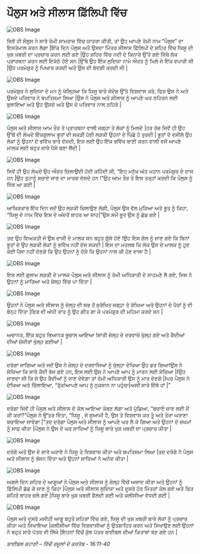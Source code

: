 # ਪੌਲੁਸ ਅਤੇ ਸੀਲਾਸ  ਫ਼ਿੱਲਿਪੀ  ਵਿੱਚ

![OBS Image](https://cdn.door43.org/obs/jpg/360px/obs-en-47-01.jpg)

ਜਿਵੇਂ ਹੀ ਸੌਲੁਸ ਨੇ ਸਾਰੇ ਰੋਮੀ ਸਾਮਰਾਜ ਵਿੱਚ  ਯਾਤਰਾ ਕੀਤੀ, ਤਾਂ ਉਹ ਆਪਣੇ ਰੋਮੀ ਨਾਮ “ਪੌਲੁਸ” ਦਾ ਇਸਤੇਮਾਲ ਕਰਨ ਲੱਗਾ |ਇੱਕ  ਦਿਨ ਪੌਲੁਸ ਅਤੇ ਉਸਦਾ ਮਿੱਤਰ ਸੀਲਾਸ  ਫ਼ਿੱਲਿਪੀ ਦੇ ਸ਼ਹਿਰ ਵਿੱਚ  ਯਿਸੂ ਦੀ ਖੁਸ਼ ਖ਼ਬਰੀ  ਦਾ ਪ੍ਰਚਾਰ ਕਰਨ ਲਈ ਗਏ |ਉਹ ਸ਼ਹਿਰ ਵਿੱਚ  ਨਦੀ ਦੇ ਕਿਨਾਰੇ ਉੱਤੇ ਗਏ ਜਿੱਥੇ ਲੋਕ ਪ੍ਰਾਰਥਨਾ ਕਰਨ ਲਈ ਇਕੱਠੇ ਹੋਏ ਸਨ |ਉੱਥੇ ਉਹ ਇੱਕ  ਲੁਦਿਯਾ ਨਾਮੇ ਔਰਤ ਨੂੰ ਮਿਲੇ ਜੋ ਇੱਕ ਵਪਾਰੀ ਸੀ |ਉਹ ਪਰਮੇਸ਼ੁਰ  ਨੂੰ ਪਿਆਰ ਕਰਦੀ ਅਤੇ ਉਸ ਦੀ ਬੰਦਗੀ ਕਰਦੀ ਸੀ |

![OBS Image](https://cdn.door43.org/obs/jpg/360px/obs-en-47-02.jpg)

ਪਰਮੇਸ਼ੁਰ  ਨੇ ਲੁਦਿਯਾ ਦੇ ਮਨ ਨੂੰ ਖੋਲ੍ਹਿਆ  ਕਿ ਯਿਸੂ ਬਾਰੇ ਸੰਦੇਸ਼ ਉੱਤੇ ਵਿਸ਼ਵਾਸ ਕਰੇ,   ਫਿਰ ਉਸ ਨੇ ਅਤੇ ਉਸਦੇ ਪਰਿਵਾਰ  ਨੇ ਬਪਤਿਸਮਾ ਲਿਆ |ਉਸ ਨੇ ਪੌਲੁਸ ਅਤੇ ਸੀਲਾਸ  ਨੂੰ ਆਪਣੇ ਘਰ ਠਹਿਰਨ ਲਈ ਬੁਲਾਇਆ ਅਤੇ  ਉਹ ਉਸਦੇ ਅਤੇ ਉਸ ਦੇ ਪਰਿਵਾਰ  ਨਾਲ ਠਹਿਰੇ |

![OBS Image](https://cdn.door43.org/obs/jpg/360px/obs-en-47-03.jpg)

ਪੌਲੁਸ ਅਤੇ ਸੀਲਾਸ  ਆਮ ਤੌਰ ਤੇ ਪ੍ਰਾਰਥਨਾ ਵਾਲੀ ਜਗ੍ਹਾ ਤੇ ਲੋਕਾਂ ਨੂੰ ਮਿਲਦੇ |ਹਰ ਰੋਜ਼ ਜਿਵੇਂ ਹੀ ਉਹ ਉੱਥੋਂ ਦੀ ਲੰਘਦੇ ਇੱਕਗੁਲਾਮ ਭੂਤਾਂ ਦੀ ਜਕੜੀ ਹੋਈ  ਲੜਕੀ ਉਹਨਾਂ ਦੇ ਪਿੱਛੇ ਹੋ ਤੁਰਦੀ | ਭੂਤਾਂ ਦੇ ਵਸੀਲੇ ਉਹ ਲੋਕਾਂ ਨੂੰ ਉਹਨਾਂ ਦੇ ਭਵਿੱਖ ਬਾਰੇ ਦੱਸਦੀ, ਇਸ ਲਈ ਉਹ ਇੱਕ  ਭਵਿੱਖ ਬਾਣੀ ਕਰਨ ਵਾਲੀ ਵਜੋਂ ਆਪਣੇ ਮਾਲਕ ਲਈ ਬਹੁਤ ਸਾਰੇ ਪੈਸੇ ਬਣਾ ਲੈਂਦੀ |

![OBS Image](https://cdn.door43.org/obs/jpg/360px/obs-en-47-04.jpg)

ਜਿਵੇਂ ਹੀ ਉਹ ਲੰਘਦੇ ਉਹ ਔਰਤ ਚਿਲਾਉਂਦੀ ਹੋਈ ਕਹਿੰਦੀ ਸੀ, “ਇਹ ਮਨੁੱਖ ਅੱਤ ਮਹਾਨ ਪਰਮੇਸ਼ੁਰ  ਦੇ ਦਾਸ  ਹਨ |ਉਹ ਤੁਹਾਨੂੰ ਬਚਾਏ ਜਾਣ ਦਾ ਮਾਰਗ ਦੱਸਦੇ ਹਨ !”ਉਹ ਆਮ ਤੌਰ ਤੇ ਇਸ ਤਰ੍ਹਾਂ  ਕਰਦੀ ਕਿ ਪੌਲੁਸ ਨੂੰ ਖਿੱਝ ਆ ਗਈ |

![OBS Image](https://cdn.door43.org/obs/jpg/360px/obs-en-47-05.jpg)

ਆਖ਼ਿਰਕਾਰ ਇੱਕ  ਦਿਨ ਜਦੋਂ ਉਹ ਲੜਕੀ ਚਿਲਾਉਣ ਲੱਗੀ, ਪੌਲੁਸ ਉਸ ਵੱਲ ਮੁੜਿਆ ਅਤੇ ਭੂਤ ਨੂੰ ਕਿਹਾ, “ਯਿਸੂ ਦੇ ਨਾਮ ਵਿੱਚ ਇਸ ਦੇ ਅੰਦਰੋਂ ਬਾਹਰ ਆ ਜਾਹ|”ਉਸ ਸਮੇਂ ਭੂਤ ਉਸ ਨੂੰ ਛੱਡ ਗਏ |

![OBS Image](https://cdn.door43.org/obs/jpg/360px/obs-en-47-06.jpg)

ਤਦ  ਉਹ ਵਿਅਕਤੀ ਜੋ ਉਸ ਦਾਸੀ  ਦੇ ਮਾਲਕ ਸਨ ਬਹੁਤ ਗੁੱਸੇ  ਹੋਏ !ਉਹ ਇਸ ਗੱਲ ਨੂੰ ਜਾਣ ਗਏ ਕਿ ਬਿਨਾਂ ਭੂਤਾਂ ਦੇ ਉਹ ਲੜਕੀ ਲੋਕਾਂ ਨੂੰ ਭਵਿੱਖ ਨਹੀਂ ਦੱਸ ਸਕਦੀ | ਇਸ ਦਾ ਮਤਲਬ ਕਿ ਲੋਕ ਉਸ ਦੇ ਮਾਲਕ ਨੂੰ ਹੁਣ ਕੋਈ ਪੈਸਾ ਨਹੀਂ ਦੇਣਗੇ ਕਿ ਉਹ ਉਹਨਾਂ ਨੂੰ ਦੱਸੇ ਕਿ ਉਹਨਾਂ ਨਾਲ ਕੀ ਹੋਣ ਵਾਲਾ ਹੈ  | 

![OBS Image](https://cdn.door43.org/obs/jpg/360px/obs-en-47-07.jpg)

ਇਸ ਲਈ ਗੁਲਾਮ ਲੜਕੀ ਦੇ  ਮਾਲਕ ਪੌਲੁਸ ਅਤੇ ਸੀਲਾਸ  ਨੂੰ ਰੋਮੀ ਅਧਿਕਾਰੀ  ਦੇ ਸਾਹਮਣੇ ਲੈ ਗਏ, ਜਿਸ ਨੇ ਉਹਨਾਂ ਨੂੰ ਮਾਰਿਆ ਅਤੇ ਜ਼ੇਲ੍ਹ ਵਿੱਚ ਪਾ ਦਿੱਤਾ |

![OBS Image](https://cdn.door43.org/obs/jpg/360px/obs-en-47-08.jpg)

ਉਹਨਾਂ ਨੇ ਪੌਲੁਸ ਅਤੇ ਸੀਲਾਸ  ਨੂੰ ਜ਼ੇਲ੍ਹ ਦੀ ਸਭ ਤੋਂ ਸੁਰੱਖਿਤ ਜਗ੍ਹਾ ਤੇ ਰੱਖਿਆ ਅਤੇ ਉਹਨਾਂ ਦੇ ਪੈਰਾਂ ਨੂੰ ਵੀ ਬੰਨ੍ਹ  ਦਿੱਤਾ |ਫਿਰ ਵੀ ਅੱਧੀ ਰਾਤ ਨੂੰ  ਉਹ ਗੀਤ ਗਾ ਕੇ ਪਰਮੇਸ਼ੁਰ  ਦੀ ਮਹਿਮਾ ਕਰਦੇ ਸਨ |

![OBS Image](https://cdn.door43.org/obs/jpg/360px/obs-en-47-09.jpg)

ਅਚਾਨਕ, ਇੱਕ  ਬਹੁਤ ਭਿਆਨਕ ਭੂਚਾਲ  ਆਇਆ !ਸਾਰੀ ਜ਼ੇਲ੍ਹ ਦੇ ਦਰਵਾਜ਼ੇ  ਖੁੱਲ੍ਹ  ਗਏ ਅਤੇ ਕੈਦੀਆਂ ਦੀਆਂ ਜ਼ੰਜੀਰਾਂ  ਖੁੱਲ੍ਹ  ਗਈਆਂ |

![OBS Image](https://cdn.door43.org/obs/jpg/360px/obs-en-47-10.jpg)

ਦਰੋਗਾ ਜਾਗਿਆ ਅਤੇ ਜਦੋਂ ਉਸ ਨੇ ਜ਼ੇਲ੍ਹ ਦੇ ਦਰਵਾਜਿਆਂ ਨੂੰ ਖੁੱਲ੍ਹਾ ਦੇਖਿਆ ਉਹ ਡਰ ਗਿਆ!ਉਸ ਨੇ ਸੋਚਿਆ ਕਿ ਸਾਰੇ ਕੈਦੀ ਭੱਜ ਗਏ ਹਨ, ਇਸ ਲਈ ਉਸ ਨੇ ਆਪਣੇ ਆਪ ਨੂੰ ਮਾਰਨ ਲਈ ਸੋਚਿਆ |(ਉਹ ਜਾਣਦਾ ਸੀ ਕਿ ਜੇ  ਉਹ ਕੈਦੀਆਂ ਨੂੰ ਜਾਣ ਦੇਵੇਗਾ ਤਾਂ ਰੋਮੀ ਅਧਿਕਾਰੀ  ਉਸ ਨੂੰ ਮਾਰ ਦੇਣਗੇ |)ਪਰ ਪੌਲੁਸ ਨੇ ਦੇਖਿਆ ਅਤੇ ਚਿੱਲਾਇਆ, “ਰੁੱਕ!ਆਪਣੇ ਆਪ ਨੂੰ ਨੁਕਸਾਨ ਨਾ ਪਹੁੰਚਾ|ਅਸੀਂ ਸਾਰੇ ਇੱਥੇ ਹਾਂ |”

![OBS Image](https://cdn.door43.org/obs/jpg/360px/obs-en-47-11.jpg)

ਦਰੋਗਾ ਜਿਵੇਂ ਹੀ ਪੌਸੁਲ ਅਤੇ ਸੀਲਾਸ  ਦੇ ਕੋਲ ਆਇਆ ਕੰਬਣ ਲੱਗਾ ਅਤੇ ਪੁੱਛਿਆ, “ਬਚਾਏ ਜਾਣ ਲਈ ਮੈਂ ਕੀ ਕਰਾਂ?”ਪੌਲੁਸ ਨੇ ਉੱਤਰ ਦਿੱਤਾ, “ਯਿਸੂ , ਜੋ ਸੁਆਮੀ  ਹੈ, ਉਸ ਤੇ ਵਿਸ਼ਵਾਸ ਕਰ ਤੂੰ ਅਤੇ ਤੇਰਾ ਘਰਾਣਾ ਬਚਾਇਆ ਜਾਵੇਗਾ |”ਤਦ   ਦਰੋਗਾ ਪੌਲੁਸ ਅਤੇ ਸੀਲਾਸ  ਨੂੰ ਆਪਣੇ ਘਰ ਲੈ ਕੇ ਗਿਆ ਅਤੇ ਉਹਨਾਂ ਦੇ ਜ਼ਖਮਾਂ ਨੂੰ ਸਾਫ਼ ਕੀਤਾ |ਪੌਲੁਸ ਨੇ ਉਸ ਦੇ ਘਰ ਸਾਰਿਆਂ ਨੂੰ ਯਿਸੂ ਬਾਰੇ ਖੁਸ਼ ਖ਼ਬਰੀ  ਦਾ ਪ੍ਰਚਾਰ ਕੀਤਾ |

![OBS Image](https://cdn.door43.org/obs/jpg/360px/obs-en-47-12.jpg)

ਦਰੋਗੇ ਅਤੇ ਉਸ ਦੇ ਸਾਰੇ ਘਰਾਣੇ ਨੇ ਯਿਸੂ ਤੇ ਵਿਸ਼ਵਾਸ ਕੀਤਾ ਅਤੇ ਬਪਤਿਸਮਾ ਲਿਆ |ਤਦ ਦਰੋਗੇ ਨੇ ਪੌਲੁਸ ਅਤੇ ਸੀਲਾਸ  ਨੂੰ ਭੋਜਨ ਦਿੱਤਾ ਅਤੇ ਉਹਨਾਂ ਸਾਰਿਆਂ ਨੇ ਅਨੰਦ ਕੀਤਾ |

![OBS Image](https://cdn.door43.org/obs/jpg/360px/obs-en-47-13.jpg)

ਅਗਲੇ ਦਿਨ ਸ਼ਹਿਰ ਦੇ ਆਗੂਆਂ ਨੇ ਪੌਲੁਸ ਅਤੇ ਸੀਲਾਸ  ਨੂੰ ਜ਼ੇਲ੍ਹ ਵਿੱਚੋਂ ਅਜਾਦ ਕੀਤਾ ਅਤੇ ਉਹਨਾਂ ਨੂੰ ਫ਼ਿੱਲਿਪੀ  ਛੱਡ ਕੇ ਜਾਣ ਨੂੰ ਕਿਹਾ |ਪੌਲੁਸ ਅਤੇ ਸੀਲਾਸ  ਲੁਦਿਯਾ ਅਤੇ ਦੂਸਰੇ ਹੋਰ ਮਿੱਤਰਾਂ  ਕੋਲ ਗਏ ਅਤੇ ਫਿਰ ਸ਼ਹਿਰੋ ਬਾਹਰ ਚਲੇ ਗਏ |ਯਿਸੂ ਬਾਰੇ ਖੁਸ਼  ਖ਼ਬਰੀ  ਫੈਲਦੀ ਗਈ ਅਤੇ ਕਲੀਸੀਆ ਵੱਧਦੀ ਗਈ |

![OBS Image](https://cdn.door43.org/obs/jpg/360px/obs-en-47-14.jpg)

ਪੌਲੁਸ ਅਤੇ ਦੂਸਰੇ ਮਸੀਹੀ ਆਗੂ ਬਹੁਤੇ ਸ਼ਹਿਰਾਂ ਵਿੱਚ  ਗਏ, ਯਿਸੂ ਦੀ ਖੁਸ਼ ਖ਼ਬਰੀ  ਬਾਰੇ ਲੋਕਾਂ ਨੂੰ ਪ੍ਰਚਾਰ ਕੀਤਾ ਅਤੇ ਸਿਖਾਇਆ |ਕਲੀਸੀਆ ਵਿੱਚ  ਵਿਸ਼ਵਾਸੀਆਂ ਨੂੰ ਉਤਸ਼ਾਹਿਤ ਕਰਨ ਅਤੇ ਸਿਖਾਉਣ ਲਈ ਉਹਨਾਂ ਨੇ ਬਹੁਤ ਸਾਰੇ ਪੱਤਰ  ਵੀ ਲਿੱਖੇ |ਇਹਨਾਂ ਵਿੱਚੋਂ  ਕੁੱਝ ਪੱਤਰ  ਬਾਈਬਲ ਦੀਆਂ ਕਿਤਾਬਾਂ ਬਣ ਗਏ ਹਨ |

_ਬਾਈਬਲ ਕਹਾਣੀ – ਵਿੱਚੋਂ ਰਸੂਲਾਂ ਦੇ ਕਰਤੱਬ  - 16:11-40_